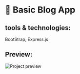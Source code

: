 
# 📌 Basic Blog App  

## tools & technologies: 
BootStrap, 
Express.js

## Preview:
![Project preview](assets/ScreenShot_2025-03-18_171813.png)



